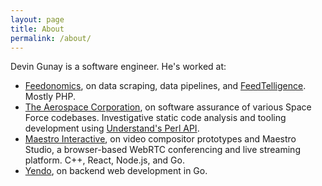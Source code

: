 ```yaml
---
layout: page
title: About
permalink: /about/
---
```


Devin Gunay is a software engineer. He's worked at:

* [Feedonomics](https://feedonomics.com/), on data scraping, data pipelines, 
   and [FeedTelligence](https://feedonomics.com/feedtelligence/). Mostly PHP.
* [The Aerospace Corporation](https://aerospace.org/), on software assurance
  of various Space Force codebases. Investigative static code analysis and
  tooling development using [Understand's Perl API](https://www.scitools.com/).
* [Maestro Interactive](https://maestro.io), on video compositor prototypes and
  Maestro Studio, a browser-based WebRTC conferencing and live streaming platform.
  C++, React, Node.js, and Go.
* [Yendo](https://yendo.com), on backend web development in Go.
